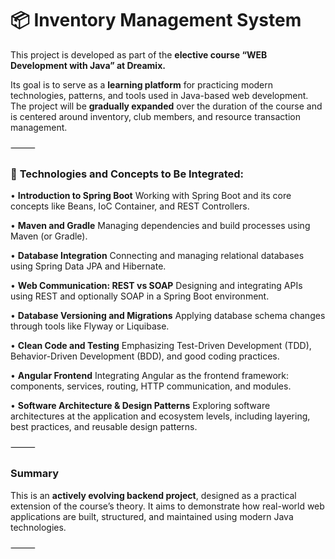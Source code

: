 # 📦 **Inventory Management System**

This project is developed as part of the **elective course “WEB Development with Java” at Dreamix.**

Its goal is to serve as a **learning platform** for practicing modern technologies, patterns, and tools used in Java-based web development. The project will be **gradually expanded** over the duration of the course and is centered around inventory, club members, and resource transaction management.

⸻

### 🔧 **Technologies and Concepts to Be Integrated:**
• **Introduction to Spring Boot**
Working with Spring Boot and its core concepts like Beans, IoC Container, and REST Controllers.

• **Maven and Gradle**
Managing dependencies and build processes using Maven (or Gradle).

• **Database Integration**
Connecting and managing relational databases using Spring Data JPA and Hibernate.

• **Web Communication: REST vs SOAP**
Designing and integrating APIs using REST and optionally SOAP in a Spring Boot environment.

• **Database Versioning and Migrations**
Applying database schema changes through tools like Flyway or Liquibase.

• **Clean Code and Testing**
Emphasizing Test-Driven Development (TDD), Behavior-Driven Development (BDD), and good coding practices.

• **Angular Frontend**
Integrating Angular as the frontend framework: components, services, routing, HTTP communication, and modules.

• **Software Architecture & Design Patterns**
Exploring software architectures at the application and ecosystem levels, including layering, best practices, and reusable design patterns.

⸻

### **Summary**

This is an **actively evolving backend project**, designed as a practical extension of the course’s theory. It aims to demonstrate how real-world web applications are built, structured, and maintained using modern Java technologies.

⸻
